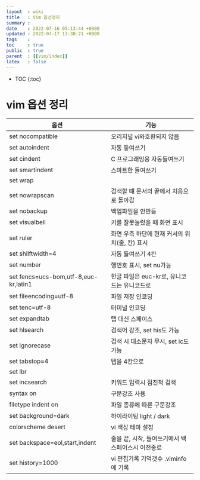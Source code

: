 ```yaml
---
layout  : wiki
title   : Vim 옵션정리 
summary : 
date    : 2022-07-16 05:13:44 +0900
updated : 2022-07-17 13:30:21 +0900
tags    : 
toc     : true
public  : true
parent  : [[vim/index]]
latex   : false
---
```

* TOC
{:toc}

# vim 옵션 정리

| 옵션                                  | 기능                                                 |
|---------------------------------------|------------------------------------------------------|
| set nocompatible                      | 오리지널 vi와호환되지 않음                           |
| set autoindent                        | 자동 듷여쓰기                                        |
| set cindent                           | C 프로그래밍용 자동들여쓰기                          |
| set smartindent                       | 스마트한 들여쓰기                                    |
| set wrap                              |                                                      |
| set nowrapscan                        | 검색할 떄 문서의 끝에서 처음으로 돌아감              |
| set nobackup                          | 백업파일을 안만듬                                    |
| set visualbell                        | 키를 잘못눌렀을 때 화면 표시                         |
| set ruler                             | 화면 우측 하단에 현재 커서의 위치(줄, 칸) 표시       |
| set shilftwidth=4                     | 자동 들여쓰기 4칸                                    |
| set number                            | 행번호 표시, set nu가능                              |
| set fencs=ucs-bom,utf-8,euc-kr,latin1 | 한글 파일은 euc-kr로, 유니코드는 유니코드로          |
| set fileencoding=utf-8                | 파일 저장 인코딩                                     |
| set tenc=utf-8                        | 터미널 인코딩                                        |
| set expandtab                         | 탭 대신 스페이스                                     |
| set hlsearch                          | 검색어 강조, set his도 가능                          |
| set ignorecase                        | 검색 시 대소문자 무시, set ic도 가능                 |
| set tabstop=4                         | 탭을 4칸으로                                         |
| set lbr                               |                                                      |
| set incsearch                         | 키워드 입력시 점진적 검색                            |
| syntax on                             | 구문강조 사용                                        |
| filetype indent on                    | 파일 종류에 따른 구문강조                            |
| set background=dark                   | 하이라이팅 light / dark                              |
| colorscheme desert                    | vi 색상 테마 설정                                    |
| set backspace=eol,start,indent        | 줄을 끝, 시작, 들여쓰기에서 백스페이스시 이전종료    |
| set history=1000                      | vi 편집기록 기억갯수 .viminfo에 기록                 |
